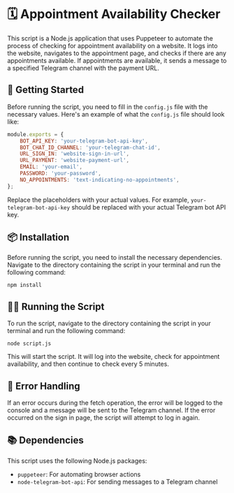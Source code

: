 # 🗓️ Appointment Availability Checker

This script is a Node.js application that uses Puppeteer to automate the process of checking for appointment availability on a website. It logs into the website, navigates to the appointment page, and checks if there are any appointments available. If appointments are available, it sends a message to a specified Telegram channel with the payment URL.

## 🚀 Getting Started

Before running the script, you need to fill in the `config.js` file with the necessary values. Here's an example of what the `config.js` file should look like:

```javascript
module.exports = {
    BOT_API_KEY: 'your-telegram-bot-api-key',
    BOT_CHAT_ID_CHANNEL: 'your-telegram-chat-id',
    URL_SIGN_IN: 'website-sign-in-url',
    URL_PAYMENT: 'website-payment-url',
    EMAIL: 'your-email',
    PASSWORD: 'your-password',
    NO_APPOINTMENTS: 'text-indicating-no-appointments',
};
```

Replace the placeholders with your actual values. For example, `your-telegram-bot-api-key` should be replaced with your actual Telegram bot API key.

## 📦 Installation
Before running the script, you need to install the necessary dependencies. Navigate to the directory containing the script in your terminal and run the following command:

```console
npm install
```

## 🏃‍♀️ Running the Script
To run the script, navigate to the directory containing the script in your terminal and run the following command:

```console
node script.js
```

This will start the script. It will log into the website, check for appointment availability, and then continue to check every 5 minutes.

## 🚧 Error Handling
If an error occurs during the fetch operation, the error will be logged to the console and a message will be sent to the Telegram channel. If the error occurred on the sign in page, the script will attempt to log in again.

## 📚 Dependencies
This script uses the following Node.js packages:

- `puppeteer`: For automating browser actions
- `node-telegram-bot-api`: For sending messages to a Telegram channel